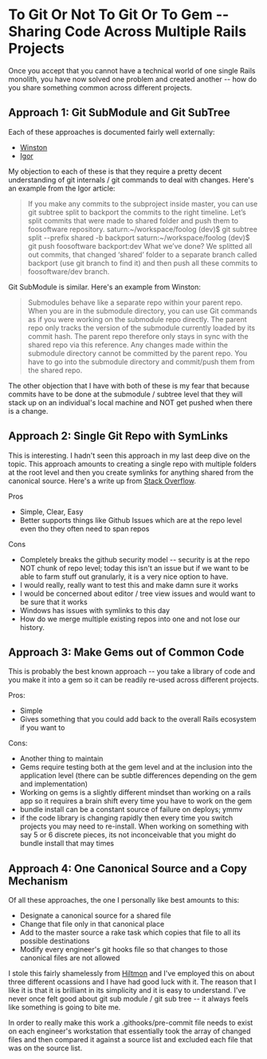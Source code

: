 # To Git Or Not To Git Or To Gem -- Sharing Code Across Multiple Rails Projects

Once you accept that you cannot have a technical world of one single Rails monolith, you have now solved one problem and created another -- how do you share something common across different projects.

## Approach 1: Git SubModule and Git SubTree

Each of these approaches is documented fairly well externally:

* [Winston](http://winstonkotzan.com/blog/2016/09/26/git-submodule-vs-subtree.html)
* [Igor](http://igor-alexandrov.github.io/blog/2013/03/28/using-git-subtree-to-share-code-between-rails-applications/)

My objection to each of these is that they require a pretty decent understanding of git internals / git commands to deal with changes.  Here's an example from the Igor article:

> If you make any commits to the subproject inside master, you can use git subtree split to backport the commits to the right timeline. Let’s split commits that were made to shared folder and push them to foosoftware repository.
> saturn:~/workspace/foolog (dev)$ git subtree split --prefix shared -b backport
> saturn:~/workspace/foolog (dev)$ git push foosoftware backport:dev
> What we’ve done? We splitted all out commits, that changed ‘shared’ folder to a separate branch called backport (use git branch to find it) and then push all these commits to foosoftware/dev branch.

Git SubModule is similar.  Here's an example from Winston:

> Submodules behave like a separate repo within your parent repo. When you are in the submodule directory, you can use Git commands as if you were working on the submodule repo directly. The parent repo only tracks the version of the submodule currently loaded by its commit hash. The parent repo therefore only stays in sync with the shared repo via this reference. Any changes made within the submodule directory cannot be committed by the parent repo. You have to go into the submodule directory and commit/push them from the shared repo.

The other objection that I have with both of these is my fear that because commits have to be done at the submodule / subtree level that they will stack up on an individual's local machine and NOT get pushed when there is a change.  

## Approach 2: Single Git Repo with SymLinks

This is interesting.  I hadn't seen this approach in my last deep dive on the topic.  This approach amounts to creating a single repo with multiple folders at the root level and then you create symlinks for anything shared from the canonical source.  Here's a write up from [Stack Overflow](http://stackoverflow.com/a/11235049/409644).

Pros

* Simple, Clear, Easy
* Better supports things like Github Issues which are at the repo level even tho they often need to span repos

Cons

* Completely breaks the github security model -- security is at the repo NOT chunk of repo level; today this isn't an issue but if we want to be able to farm stuff out granularly, it is a very nice option to have.
* I would really, really want to test this and make damn sure it works
* I would be concerned about editor / tree view issues and would want to be sure that it works
* Windows has issues with symlinks to this day
* How do we merge multiple existing repos into one and not lose our history.

## Approach 3: Make Gems out of Common Code

This is probably the best known approach -- you take a library of code and you make it into a gem so it can be readily re-used across different projects.

Pros: 

* Simple
* Gives something that you could add back to the overall Rails ecosystem if you want to

Cons: 

* Another thing to maintain
* Gems require testing both at the gem level and at the inclusion into the application level (there can be subtle differences depending on the gem and implementation)
* Working on gems is a slightly different mindset than working on a rails app so it requires a brain shift every time you have to work on the gem
* bundle install can be a constant source of failure on deploys; ymmv
* if the code library is changing rapidly then every time you switch projects you may need to re-install.  When working on something with say 5 or 6 discrete pieces, its not inconceivable that you might do bundle install that may times

## Approach 4: One Canonical Source and a Copy Mechanism

Of all these approaches, the one I personally like best amounts to this:

* Designate a canonical source for a shared file
* Change that file only in that canonical place
* Add to the master source a rake task which copies that file to all its possible destinations
* Modify every engineer's git hooks file so that changes to those canonical files are not allowed

I stole this fairly shamelessly from [Hiltmon](http://hiltmon.com/blog/2013/10/14/rails-tricks-sharing-the-model/) and I've employed this on about three different ocassions and I have had good luck with it.  The reason that I like it is that it is brilliant in its simplicity and it is easy to understand.  I've never once felt good about git sub module / git sub tree -- it always feels like something is going to bite me.  

In order to really make this work a .githooks/pre-commit file needs to exist on each engineer's workstation that essentially took the array of changed files and then compared it against a source list and excluded each file that was on the source list.  